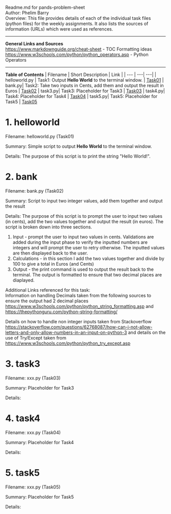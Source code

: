 Readme.md for pands-problem-sheet  
Author: Phelim Barry  
Overview: This file provides details of each of the individual task files (python files) for the weekly assignments. It also lists the sources of information (URLs) which were used as references. 

---
**General Links and Sources**  
https://www.markdownguide.org/cheat-sheet - TOC Formatting ideas   
https://www.w3schools.com/python/python_operators.asp - Python Operators

---
**Table of Contents**
| Filename | Short Description | Link |
| --- | ---| ---|
| helloworld.py | Task1: Output **Hello World** to the terminal window. | [Task01](#1-helloworld) 
| bank.py| Task2: Take two inputs in Cents, add them and output the result in Euros | [Task02](#2-bank) 
| task3.py| Task3: Placeholder for Task3 | [Task03](#3-task3) 
| task4.py| Task4: Placeholder for Task4 | [Task04](#4-task4) 
| task5.py| Task5: Placeholder for Task5 | [Task05](#5-task5) 

# 1. helloworld

Filename: helloworld.py (Task01)

Summary: Simple script to output **Hello World** to the terminal window. 

Details: The purpose of this script is to print the string "Hello World!".

# 2. bank

Filename: bank.py (Task02)

Summary: Script to input two integer values, add them together and output the result

Details: The purpose of this script is to prompt the user to input two values (in cents), add the two values together and output the result (in euros). The script is broken down into three sections.
1) Input - prompt the user to input two values in cents. Validations are added during the input phase to verify the inputted numbers are integers and will prompt the user to retry otherwise. The inputted values are then displayed back to the user.
2) Calculations - in this section I add the two values together and divide by 100 to give a total in Euros (and Cents)
3) Output - the print command is used to output the result back to the terminal. The output is formatted to ensure that two decimal places are diaplayed. 

Additional Links referenced for this task:  
Information on handling Decimals taken from the following sources to ensure the output had 2 decimal places   https://www.w3schools.com/python/python_string_formatting.asp  and  https://thepythonguru.com/python-string-formatting/

Details on how to handle non integer inputs taken from Stackoverflow
https://stackoverflow.com/questions/62768087/how-can-i-not-allow-letters-and-only-allow-numbers-in-an-input-on-python-3 and details on the use of Try/Except taken from  https://www.w3schools.com/python/python_try_except.asp

# 3. task3

Filename: xxx.py (Task03)

Summary: Placeholder for Task3

Details:

# 4. task4

Filename: xxx.py (Task04)

Summary: Placeholder for Task4

Details:

# 5. task5

Filename: xxx.py (Task05)

Summary: Placeholder for Task5

Details: